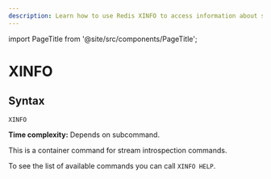 ```yaml
---
description: Learn how to use Redis XINFO to access information about streams, groups and consumers.
---
```


import PageTitle from '@site/src/components/PageTitle';

# XINFO

<PageTitle title="Redis XINFO Command (Documentation) | Dragonfly" />

## Syntax

    XINFO

**Time complexity:** Depends on subcommand.

This is a container command for stream introspection commands.

To see the list of available commands you can call `XINFO HELP`.
